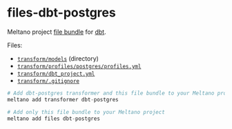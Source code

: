 # files-dbt-postgres

Meltano project [file bundle](https://meltano.com/docs/command-line-interface.html#file-bundle) for [dbt](https://www.getdbt.com/).

Files:
- [`transform/models`](./bundle/transform/models) (directory)
- [`transform/profiles/postgres/profiles.yml`](./bundle/transform/profiles/postgres/profiles.yml)
- [`transform/dbt_project.yml`](./bundle/transform/dbt_project.yml)
- [`transform/.gitignore`](./bundle/transform/.gitignore)

```py
# Add dbt-postgres transformer and this file bundle to your Meltano project
meltano add transformer dbt-postgres

# Add only this file bundle to your Meltano project
meltano add files dbt-postgres
```
